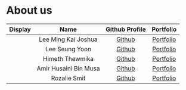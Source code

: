 # About us

Display |        Name         |               Github Profile               | Portfolio 
--------|:-------------------:|:------------------------------------------:|:---------:
![]() | Lee Ming Kai Joshua |  [Github](https://github.com/b1inmeister)  | [Portfolio](team/b1inmeister.md)
![]() | Lee Seung Yoon |    [Github](https://github.com/LEESY02)    | [Portfolio](team/LEESY02.md)
![]() | Himeth Thewmika |  [Github](https://github.com/himethcodes)  | [Portfolio](team/himethcodes.md)
![]() | Amir Husaini Bin Musa | [Github](https://github.com/amirhusaini06) | [Portfolio](team/amirhusaini06.md)
![]() | Rozalie Smit | [Github](https://github.com/rozaliesmit) | [Portfolio](team/rozaliesmit.md)
